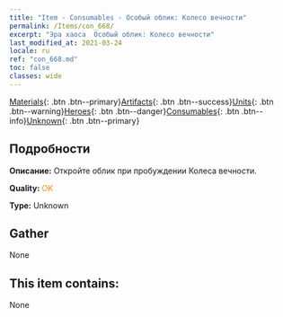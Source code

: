 ```yaml
---
title: "Item - Consumables - Особый облик: Колесо вечности"
permalink: /Items/con_668/
excerpt: "Эра хаоса  Особый облик: Колесо вечности"
last_modified_at: 2021-03-24
locale: ru
ref: "con_668.md"
toc: false
classes: wide
---
```

 [Materials](/ru/Items/){: .btn .btn--primary}[Artifacts](/ru/Items/Artifacts/){: .btn .btn--success}[Units](/ru/Items/Units/){: .btn .btn--warning}[Heroes](/ru/Items/Heroes/){: .btn .btn--danger}[Consumables](/ru/Items/Consumables/){: .btn .btn--info}[Unknown](/ru/Items/Unknown/){: .btn .btn--primary}

## Подробности
 **Описание:** Откройте облик при пробуждении Колеса вечности.

 **Quality:** <span style="color: #FF8C00">OK</span>

 **Type:** Unknown

## Gather

  None

## This item contains:

  None

